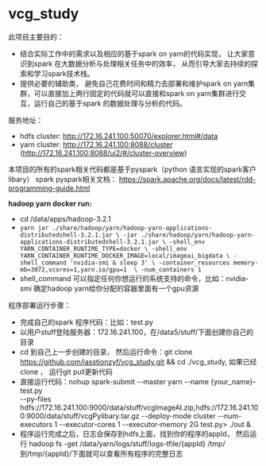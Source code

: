# vcg_study
此项目主要目的：
- 结合实际工作中的需求以及相应的基于spark on yarn的代码实现， 让大家意识到spark 在大数据分析与处理相关任务中的效率， 从而引导大家去持续的探索和学习spark技术栈。
- 提供必要的辅助类， 避免自己花费时间和精力去部署和维护spark on yarn集群，可以直接加上两行固定的代码就可以直接和spark on yarn集群进行交互，运行自己的基于spark 的数据处理与分析的代码。





服务地址：
- hdfs cluster: http://172.16.241.100:50070/explorer.html#/data
- yarn cluster: http://172.16.241.100:8088/cluster (http://172.16.241.100:8088/ui2/#/cluster-overview)

本项目的所有的spark相关代码都是基于pyspark（python 语言实现的spark客户libary）
spark pyspark相关文档：
https://spark.apache.org/docs/latest/rdd-programming-guide.html



**hadoop yarn docker run:**
- cd /data/apps/hadoop-3.2.1
- `yarn jar ./share/hadoop/yarn/hadoop-yarn-applications-distributedshell-3.2.1.jar \
       -jar ./share/hadoop/yarn/hadoop-yarn-applications-distributedshell-3.2.1.jar \
       -shell_env YARN_CONTAINER_RUNTIME_TYPE=docker \
       -shell_env YARN_CONTAINER_RUNTIME_DOCKER_IMAGE=local/imageai_bigdata \
       -shell_command 'nvidia-smi & sleep 3' \
       -container_resources memory-mb=3072,vcores=1,yarn.io/gpu=1  \
       -num_containers 1`
- shell_command 可以指定任何你想运行的系统支持的命令，比如：nvidia-smi  确定hadoop yarn给你分配的容器里面有一个gpu资源





程序部署运行步骤：
- 完成自己的spark 程序代码：比如：test.py
- 以用户stuff登陆服务器：172.16.241.100，在/data5/stuff/下面创建你自己的目录
- cd 到自己上一步创建的目录， 然后运行命令：git clone https://github.com/jasstionzyf/vcg_study.git  && cd ./vcg_study, 如果已经clone ， 运行git pull更新代码
- 直接运行代码：nohup spark-submit --master yarn --name {your_name}-test.py  
--py-files hdfs://172.16.241.100:9000/data/stuff/vcgImageAI.zip,hdfs://172.16.241.100:9000/data/stuff/vcgPylibary.tar.gz 
--deploy-mode cluster   --num-executors 1 --executor-cores 1 --executor-memory 2G  test.py> ./out &
- 程序运行完成之后，日志会保存到hdfs上面，找到你的程序的appId， 然后运行
  hadoop fs -get /data/yarn/logs/stuff/logs-tfile/{appId}  /tmp/
  到/tmp/{appId}/下面就可以查看所有程序的完整日志
  
  
  
  

  
  
  











